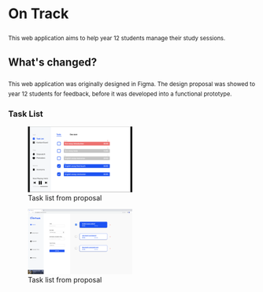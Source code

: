 # On Track 

<sub> This web application aims to help year 12 students manage their study sessions. </sub>

## What's changed?
<sub> This web application was originally designed in Figma. The design proposal was showed to year 12 students for feedback, before it was developed into a functional prototype. </sub>

### Task List
<figure>
<img src="images/taskList.png" width = "50%"/>
<figcaption> Task list from proposal </figcaption>
</figure>

<figure>
<img src="images/taskListSite.png" width = "50%"/>
<figcaption> Task list from proposal </figcaption>
</figure>